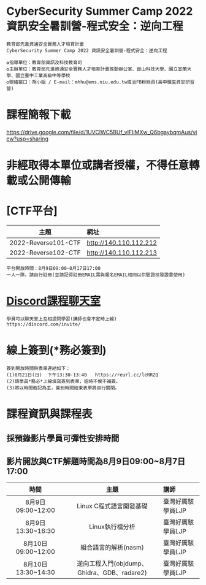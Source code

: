 # CyberSecurity Summer Camp 2022 資訊安全暑訓營-程式安全：逆向工程
```
教育部先進資通安全實務人才培育計畫
CyberSecurity Summer Camp 2022 資訊安全暑訓營-程式安全：逆向工程
   
✪指導單位：教育部資訊及科技教育司
✪主辦單位：教育部先進資通安全實務人才培育計畫推動辦公室、崑山科技大學、國立宜蘭大學、國立臺中工業高級中等學校
✪聯絡窗口：胡小姐 / E-mail：mhhu@ems.niu.edu.tw或洽FB粉絲頁(高中職生資安研習營)
```
# 課程簡報下載
https://drive.google.com/file/d/1UVClWC5BUf_vlFIiMXw_Q6bgaybqmAus/view?usp=sharing

# 非經取得本單位或講者授權，不得任意轉載或公開傳輸

# [CTF平台]
|主題|網址|
|:----:|:------|
|2022-Reverse101-CTF|http://140.110.112.212|
|2022-Reverse102-CTF|http://140.110.112.213|
```
平台開放時間：8月9日09:00~8月17日17:00
一人一隊，請自行註冊(並請記得註冊EMAIL需與報名EMAIL相同以供驗證核發證書使用)
```


# [Discord課程聊天室](https://discord.com/invite/)
```
學員可以聊天室上互相提問學習(講師也會不定時上線)
https://discord.com/invite/
```

# 線上簽到(*務必簽到)
```
簽到開放時間與表單連結如下：
(1)8月21日(日)  下午13:30-13:40   https://reurl.cc/leRRZQ
(2)請學員*務必*上線填寫簽到表單，逾時不侯不補簽。
(3)將以時間截記為主，簽到時間結束表單將自行關閉。
```

#  課程資訊與課程表
## 採預錄影片學員可彈性安排時間
## 影片開放與CTF解題時間為8月9日09:00~8月7日17:00
|時間|主題|講師|
|:----:|:----:|:------|
|8月9日09:00~12:00|Linux C程式語言開發基礎|臺灣好厲駭學員LJP|
|8月9日13:30~16:30|Linux執行檔分析|臺灣好厲駭學員LJP|
|8月10日09:00~12:00|組合語言的解析(nasm)|臺灣好厲駭學員LJP|
|8月10日13:30~14:30|逆向工程入門(objdump、Ghidra、GDB、radare2)|臺灣好厲駭學員LJP|
